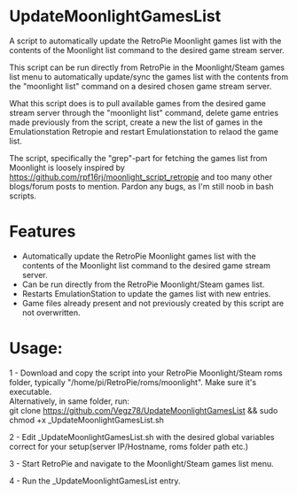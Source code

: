 # UpdateMoonlightGamesList
A script to automatically update the RetroPie Moonlight games list with the contents of the Moonlight list command to the desired game stream server.

This script can be run directly from RetroPie in the Moonlight/Steam games list menu to automatically update/sync the games list with the contents from the "moonlight list" command on a desired chosen game stream server. 

What this script does is to pull available games from the desired game stream server through the "moonlight list" command, delete game entries made previously from the script, create a new the list of games in the Emulationstation Retropie and restart Emulationstation to relaod the game list.

The script, specifically the "grep"-part for fetching the games list from Moonlight is loosely inspired by https://github.com/rpf16rj/moonlight_script_retropie and too many other blogs/forum posts to mention.
Pardon any bugs, as I'm still noob in bash scripts.

# Features
- Automatically update the RetroPie Moonlight games list with the contents of the Moonlight list command to the desired game stream server.
- Can be run directly from the RetroPie Moonlight/Steam games list.
- Restarts EmulationStation to update the games list with new entries.
- Game files already present and not previously created by this script are not overwritten.

# Usage: 

1 - Download and copy the script into your RetroPie Moonlight/Steam roms folder, typically "/home/pi/RetroPie/roms/moonlight". Make sure it's executable. <br>
    Alternatively, in same folder, run:<BR>
    git clone https://github.com/Vegz78/UpdateMoonlightGamesList && sudo chmod +x _UpdateMoonlightGamesList.sh

2 - Edit _UpdateMoonlightGamesList.sh with the desired global variables correct for your setup(server IP/Hostname, roms folder path etc.)

3 - Start RetroPie and navigate to the Moonlight/Steam games list menu.

4 - Run the _UpdateMoonlightGamesList entry.
